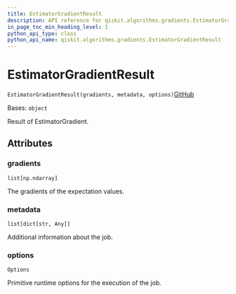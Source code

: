 ```yaml
---
title: EstimatorGradientResult
description: API reference for qiskit.algorithms.gradients.EstimatorGradientResult
in_page_toc_min_heading_level: 1
python_api_type: class
python_api_name: qiskit.algorithms.gradients.EstimatorGradientResult
---
```


# EstimatorGradientResult

<span id="qiskit.algorithms.gradients.EstimatorGradientResult" />

`EstimatorGradientResult(gradients, metadata, options)`[GitHub](https://github.com/qiskit/qiskit/tree/stable/0.39/qiskit/algorithms/gradients/estimator_gradient_result.py "view source code")

Bases: `object`

Result of EstimatorGradient.

## Attributes

<span id="qiskit.algorithms.gradients.EstimatorGradientResult.gradients" />

### gradients

`list[np.ndarray]`

The gradients of the expectation values.

<span id="qiskit.algorithms.gradients.EstimatorGradientResult.metadata" />

### metadata

`list[dict[str, Any]]`

Additional information about the job.

<span id="qiskit.algorithms.gradients.EstimatorGradientResult.options" />

### options

`Options`

Primitive runtime options for the execution of the job.

